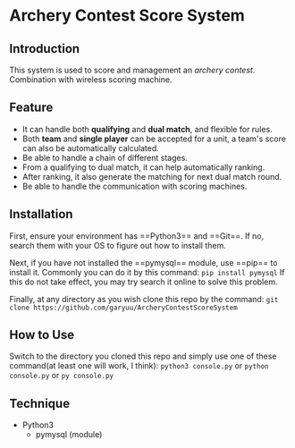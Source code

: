 # Archery Contest Score System 

## Introduction

This system is used to score and management an *archery contest*.
Combination with wireless scoring machine.

## Feature

- It can handle both **qualifying** and **dual match**, and flexible for rules.
- Both **team** and **single player** can be accepted for a unit, a team's score can also be automatically calculated.
- Be able to handle a chain of different stages.
- From a qualifying to dual match, it can help automatically ranking.
- After ranking, it also generate the matching for next dual match round.
- Be able to handle the communication with scoring machines.

## Installation

First, ensure your environment has ==Python3== and ==Git==. If no, search them with your OS to figure out how to install them.

Next, if you have not installed the ==pymysql== module, use ==pip== to install it. Commonly you can do it by this command:
`pip install pymysql`
If this do not take effect, you may try search it online to solve this problem.

Finally, at any directory as you wish clone this repo by the command:
`git clone https://github.com/garyuu/ArcheryContestScoreSystem`

## How to Use

Switch to the directory you cloned this repo and simply use one of these command(at least one will work, I think):
`python3 console.py` or `python console.py` or `py console.py`

## Technique

- Python3
    - pymysql (module)

